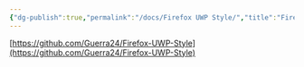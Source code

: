 ```yaml
---
{"dg-publish":true,"permalink":"/docs/Firefox UWP Style/","title":"Firefox UWP Style","tags":["util"]}
---
```



[https://github.com/Guerra24/Firefox-UWP-Style](https://github.com/Guerra24/Firefox-UWP-Style)
